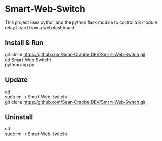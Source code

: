 # Smart-Web-Switch
This project uses python and the python flask module to control a 8 module relay board from a web dashboard

<h2>Install & Run</h2>

git clone https://github.com/Sean-Crabbe-DEV/Smart-Web-Switch.git <br>
cd Smart-Web-Switch/ <br>
python app.py <br>

<h2>Update</h2>

cd <br>
sudo rm -r Smart-Web-Switch/ <br>
git clone https://github.com/Sean-Crabbe-DEV/Smart-Web-Switch.git <br>

<h2>Uninstall</h2>

cd <br>
sudo rm -r Smart-Web-Switch/ <br>


